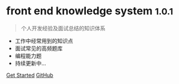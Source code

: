 # front end knowledge system <small>1.0.1</small>

<!-- <a href="https://github.com/Cqy1995/front-end-knowledge-system">Github</a>
<a href="#README">Get Started</a> -->

> 个人开发经验及面试总结的知识体系

- 工作中经常用到的知识点
- 面试常见的高频题库
- 编程能力题
- 持续更新中...

[Get Started](https://front-end-knowledge-system.vercel.app/#/README)
[GitHub](https://github.com/Cqy1995/front-end-knowledge-system)




<!-- 背景图片 -->
<!-- ![](images/back.jpg) -->

<!-- 背景颜色 -->
<!-- ![color](#f0f0f0) -->
